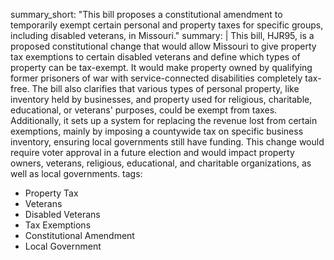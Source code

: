 summary_short: "This bill proposes a constitutional amendment to temporarily exempt certain personal and property taxes for specific groups, including disabled veterans, in Missouri."
summary: |
  This bill, HJR95, is a proposed constitutional change that would allow Missouri to give property tax exemptions to certain disabled veterans and define which types of property can be tax-exempt. It would make property owned by qualifying former prisoners of war with service-connected disabilities completely tax-free. The bill also clarifies that various types of personal property, like inventory held by businesses, and property used for religious, charitable, educational, or veterans' purposes, could be exempt from taxes. Additionally, it sets up a system for replacing the revenue lost from certain exemptions, mainly by imposing a countywide tax on specific business inventory, ensuring local governments still have funding. This change would require voter approval in a future election and would impact property owners, veterans, religious, educational, and charitable organizations, as well as local governments.
tags:
  - Property Tax
  - Veterans
  - Disabled Veterans
  - Tax Exemptions
  - Constitutional Amendment
  - Local Government
